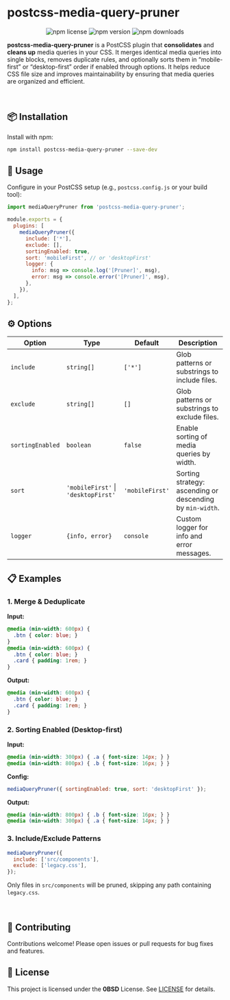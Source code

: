 # postcss-media-query-pruner

<p align="center">
  <img src="https://img.shields.io/npm/l/postcss-media-query-pruner?color=green&label=npm%20license&style=flat-square" alt="npm license" />
  <img src="https://img.shields.io/npm/v/postcss-media-query-pruner?color=red&label=npm%20version&style=flat-square" alt="npm version" />
  <img src="https://img.shields.io/npm/dt/postcss-media-query-pruner?color=blue&label=npm%20downloads&style=flat-square" alt="npm downloads" />
</p>

**postcss-media-query-pruner** is a PostCSS plugin that **consolidates** and **cleans up** media queries in your CSS. It merges identical media queries into single blocks, removes duplicate rules, and optionally sorts them in “mobile-first” or “desktop-first” order if enabled through options. It helps reduce CSS file size and improves maintainability by ensuring that media queries are organized and efficient.


<br/>

## 📦 Installation

Install with npm:

```bash
npm install postcss-media-query-pruner --save-dev
```

## 🔧 Usage

Configure in your PostCSS setup (e.g., `postcss.config.js` or your build tool):

```js
import mediaQueryPruner from 'postcss-media-query-pruner';

module.exports = {
  plugins: [
    mediaQueryPruner({
      include: ['*'],      
      exclude: [],     
      sortingEnabled: true,          
      sort: 'mobileFirst', // or 'desktopFirst'
      logger: {
        info: msg => console.log('[Pruner]', msg),
        error: msg => console.error('[Pruner]', msg),
      },
    }),
  ],
};
```

## ⚙️ Options

| Option            | Type                 | Default        | Description                                                                    |
|-------------------|----------------------|----------------|--------------------------------------------------------------------------------|
| `include`         | `string[]`           | `['*']`        | Glob patterns or substrings to include files.                                  |
| `exclude`         | `string[]`           | `[]`           | Glob patterns or substrings to exclude files.                                  |
| `sortingEnabled`  | `boolean`            | `false`        | Enable sorting of media queries by width.                                      |
| `sort`            | `'mobileFirst'` \| `'desktopFirst'` | `'mobileFirst'` | Sorting strategy: ascending or descending by `min-width`.                    |
| `logger`          | `{info, error}`      | `console`      | Custom logger for info and error messages.                                     |


## 📋 Examples

### 1. Merge & Deduplicate

**Input:**

```css
@media (min-width: 600px) {
  .btn { color: blue; }
}
@media (min-width: 600px) {
  .btn { color: blue; }
  .card { padding: 1rem; }
}
```

**Output:**

```css
@media (min-width: 600px) {
  .btn { color: blue; }
  .card { padding: 1rem; }
}
```

### 2. Sorting Enabled (Desktop-first)

**Input:**

```css
@media (min-width: 300px) { .a { font-size: 14px; } }
@media (min-width: 800px) { .b { font-size: 16px; } }
```

**Config:**

```js
mediaQueryPruner({ sortingEnabled: true, sort: 'desktopFirst' });
```

**Output:**

```css
@media (min-width: 800px) { .b { font-size: 16px; } }
@media (min-width: 300px) { .a { font-size: 14px; } }
```

### 3. Include/Exclude Patterns

```js
mediaQueryPruner({
  include: ['src/components'],
  exclude: ['legacy.css'],
});
```

Only files in `src/components` will be pruned, skipping any path containing `legacy.css`.

<br/> 

## 🤝 Contributing

Contributions welcome! Please open issues or pull requests for bug fixes and features.

## 📄 License

This project is licensed under the **0BSD** License. See [LICENSE](LICENSE) for details.
